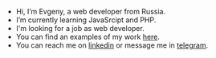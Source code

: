 <!--- - 👋 --->
<!--- - 👀 I’m interested in ... --->
<!--- - 🌱 --->
<!--- - 💞️ I’m looking to collaborate on ... --->
<!--- - 📫 How to reach me ... --->
* Hi, I’m Evgeny, a web developer from Russia.
* I’m currently learning JavaSrcipt and PHP.
* I'm looking for a job as web developer.
* You can find an examples of my work [here](https://bit.ly/3bSX83T).
* You can reach me on [linkedin](https://bit.ly/34a330a) or message me in [telegram](t.me/evg13ny).


<!---
evg13ny/evg13ny is a ✨ special ✨ repository because its `README.md` (this file) appears on your GitHub profile.
You can click the Preview link to take a look at your changes.
--->
